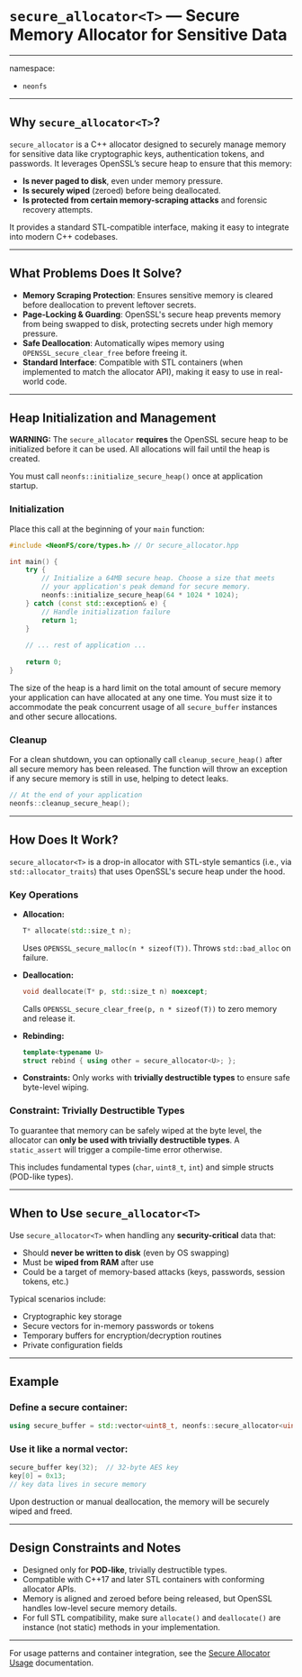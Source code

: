 # `secure_allocator<T>` — Secure Memory Allocator for Sensitive Data

---
namespace:
- `neonfs`
---

## Why `secure_allocator<T>`?

`secure_allocator` is a C++ allocator designed to securely manage memory for sensitive data like cryptographic keys, authentication tokens, and passwords. It leverages OpenSSL’s secure heap to ensure that this memory:

*   **Is never paged to disk**, even under memory pressure.
*   **Is securely wiped** (zeroed) before being deallocated.
*   **Is protected from certain memory-scraping attacks** and forensic recovery attempts.

It provides a standard STL-compatible interface, making it easy to integrate into modern C++ codebases.

---

## What Problems Does It Solve?

* **Memory Scraping Protection**: Ensures sensitive memory is cleared before deallocation to prevent leftover secrets.
* **Page-Locking & Guarding**: OpenSSL's secure heap prevents memory from being swapped to disk, protecting secrets under high memory pressure.
* **Safe Deallocation**: Automatically wipes memory using `OPENSSL_secure_clear_free` before freeing it.
* **Standard Interface**: Compatible with STL containers (when implemented to match the allocator API), making it easy to use in real-world code.

---

## Heap Initialization and Management

**WARNING:** The `secure_allocator` **requires** the OpenSSL secure heap to be initialized before it can be used. All allocations will fail until the heap is created.

You must call `neonfs::initialize_secure_heap()` once at application startup.

### Initialization
Place this call at the beginning of your `main` function:

```cpp
#include <NeonFS/core/types.h> // Or secure_allocator.hpp

int main() {
    try {
        // Initialize a 64MB secure heap. Choose a size that meets
        // your application's peak demand for secure memory.
        neonfs::initialize_secure_heap(64 * 1024 * 1024);
    } catch (const std::exception& e) {
        // Handle initialization failure
        return 1;
    }
    
    // ... rest of application ...
    
    return 0;
}
```

The size of the heap is a hard limit on the total amount of secure memory your application can have allocated at any one time. You must size it to accommodate the peak concurrent usage of all `secure_buffer` instances and other secure allocations.

### Cleanup
For a clean shutdown, you can optionally call `cleanup_secure_heap()` after all secure memory has been released. The function will throw an exception if any secure memory is still in use, helping to detect leaks.

```cpp
// At the end of your application
neonfs::cleanup_secure_heap();
```

---
## How Does It Work?

`secure_allocator<T>` is a drop-in allocator with STL-style semantics (i.e., via `std::allocator_traits`) that uses OpenSSL's secure heap under the hood.

### Key Operations

* **Allocation:**

  ```cpp
  T* allocate(std::size_t n);
  ```

  Uses `OPENSSL_secure_malloc(n * sizeof(T))`. Throws `std::bad_alloc` on failure.

* **Deallocation:**

  ```cpp
  void deallocate(T* p, std::size_t n) noexcept;
  ```

  Calls `OPENSSL_secure_clear_free(p, n * sizeof(T))` to zero memory and release it.

* **Rebinding:**

  ```cpp
  template<typename U>
  struct rebind { using other = secure_allocator<U>; };
  ```

* **Constraints:**
  Only works with **trivially destructible types** to ensure safe byte-level wiping.

### Constraint: Trivially Destructible Types

To guarantee that memory can be safely wiped at the byte level, the allocator can **only be used with trivially destructible types**. A `static_assert` will trigger a compile-time error otherwise.

This includes fundamental types (`char`, `uint8_t`, `int`) and simple structs (POD-like types).

---

## When to Use `secure_allocator<T>`

Use `secure_allocator<T>` when handling any **security-critical** data that:

* Should **never be written to disk** (even by OS swapping)
* Must be **wiped from RAM** after use
* Could be a target of memory-based attacks (keys, passwords, session tokens, etc.)

Typical scenarios include:

* Cryptographic key storage
* Secure vectors for in-memory passwords or tokens
* Temporary buffers for encryption/decryption routines
* Private configuration fields

---

## Example

### Define a secure container:

```cpp
using secure_buffer = std::vector<uint8_t, neonfs::secure_allocator<uint8_t>>;
```

### Use it like a normal vector:

```cpp
secure_buffer key(32);  // 32-byte AES key
key[0] = 0x13;
// key data lives in secure memory
```

Upon destruction or manual deallocation, the memory will be securely wiped and freed.

---

## Design Constraints and Notes

* Designed only for **POD-like**, trivially destructible types.
* Compatible with C++17 and later STL containers with conforming allocator APIs.
* Memory is aligned and zeroed before being released, but OpenSSL handles low-level secure memory details.
* For full STL compatibility, make sure `allocate()` and `deallocate()` are instance (not static) methods in your implementation.

---

For usage patterns and container integration, see the [Secure Allocator Usage](SecureAllocatorUsage.md) documentation.